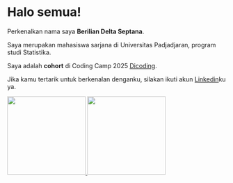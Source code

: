 # Halo semua! 

Perkenalkan nama saya **Berilian Delta Septana**.<br>

Saya merupakan mahasiswa sarjana di Universitas Padjadjaran, program studi Statistika.<br>

Saya adalah **cohort** di Coding Camp 2025 [Dicoding](https://www.dicoding.com/).<br>

Jika kamu tertarik untuk berkenalan denganku, silakan ikuti akun [Linkedin](https://www.linkedin.com/in/berilian-delta-septana/)ku ya.

<p align="left">
<a href="https://github.com/Delta-Avero">
  <img height="180em" src="https://github-readme-stats-eight-theta.vercel.app/api?username=penuliscode&show_icons=true&theme=algolia&include_all_commits=true&count_private=true"/>
  <img height="180em" src="https://github-readme-stats-eight-theta.vercel.app/api/top-langs/?username=penuliscode&layout=compact&theme=algolia"/>
</a>
</p>
